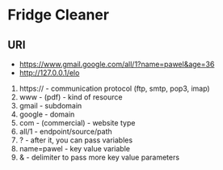 # Fridge Cleaner


## URI
- https://www.gmail.google.com/all/1?name=pawel&age=36
- http://127.0.0.1/elo

1. https:// - communication protocol (ftp, smtp, pop3, imap)
2. www - (pdf) - kind of resource
3. gmail - subdomain
4. google - domain
5. com - (commercial) - website type
6. all/1 - endpoint/source/path
7. ? - after it, you can pass variables
8. name=pawel - key value variable
9. & - delimiter to pass more key value parameters